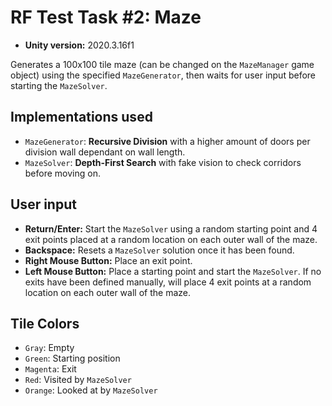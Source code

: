 # RF Test Task #2: Maze

* **Unity version:** 2020.3.16f1

Generates a 100x100 tile maze (can be changed on the `MazeManager` game object) using the specified `MazeGenerator`, then waits for user input before starting the `MazeSolver`.

## Implementations used
* `MazeGenerator`: **Recursive Division** with a higher amount of doors per division wall dependant on wall length.
* `MazeSolver`: **Depth-First Search** with fake vision to check corridors before moving on.

## User input
* **Return/Enter:** Start the `MazeSolver` using a random starting point and 4 exit points placed at a random location on each outer wall of the maze.
* **Backspace:** Resets a `MazeSolver` solution once it has been found.
* **Right Mouse Button:** Place an exit point.
* **Left Mouse Button:** Place a starting point and start the `MazeSolver`. If no exits have been defined manually, will place 4 exit points at a random location on each outer wall of the maze.

## Tile Colors  
* `Gray`: Empty
* `Green`: Starting position
* `Magenta`: Exit
* `Red`: Visited by `MazeSolver`
* `Orange`: Looked at by `MazeSolver`
